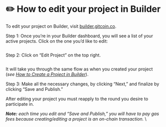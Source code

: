# ✏️ How to edit your project in Builder

To edit your project on Builder, visit [builder.gitcoin.co](https://builder.gitcoin.co/).

Step 1: Once you’re in your Builder dashboard, you will see a list of your active projects. Click on the one you’d like to edit:

<figure><img src="../../.gitbook/assets/Screenshot 2023-04-05 at 08.12.21.png" alt=""><figcaption></figcaption></figure>

Step 2: Click on “Edit Project” on the top right.

<figure><img src="../../.gitbook/assets/Screenshot 2022-09-23 at 17.07.17.png" alt=""><figcaption></figcaption></figure>

It will take you through the same flow as when you created your project (_see_ [_How to Create a Project in Builder_](https://support.gitcoin.co/gitcoin-knowledge-base/gitcoin-grants-protocol/how-to-create-a-project-in-grants-hub)).

Step 3: Make all the necessary changes, by clicking “Next,” and finalize by clicking “Save and Publish.”

After editing your project you must reapply to the round you desire to participate in.&#x20;

_**Note:** each time you edit and “Save and Publish,” you will have to pay gas fees because creating/editing a project is an on-chain transaction._ \
